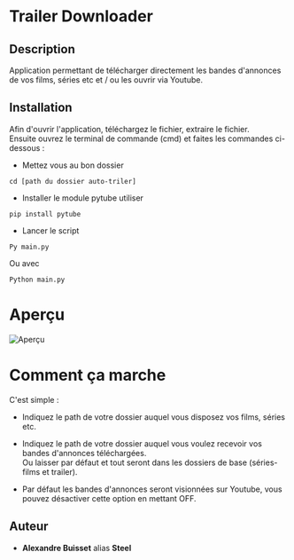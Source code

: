 # Trailer Downloader

## Description 

Application permettant de télécharger directement les bandes d'annonces de vos films, séries etc et / ou les ouvrir via Youtube.

## Installation

Afin d'ouvrir l'application, téléchargez le fichier, extraire le fichier.  
Ensuite ouvrez le terminal de commande (cmd) et faites les commandes ci-dessous : 

* Mettez vous au bon dossier
```
cd [path du dossier auto-triler]
```
* Installer le module pytube utiliser
```
pip install pytube
```
* Lancer le script
```
Py main.py
```
Ou avec
```
Python main.py
```

# Aperçu

![Aperçu](https://github.com/Steelataure/Trailer-downloader/blob/main/assets/aper%C3%A7u.png)

# Comment ça marche

C'est simple : 
* Indiquez le path de votre dossier auquel vous disposez vos films, séries etc.  
* Indiquez le path de votre dossier auquel vous voulez recevoir vos bandes d'annonces téléchargées.  
Ou laisser par défaut et tout seront dans les dossiers de base (séries-films et trailer).

* Par défaut les bandes d'annonces seront visionnées sur Youtube, vous pouvez désactiver cette option en mettant OFF.


## Auteur 

* **Alexandre Buisset** alias **Steel**
